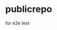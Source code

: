 # publicrepo
for e2e test








































































































































































































































































































































































































































































































































































































































































































































































































































































































































































































































































































































































































































































































































































































































































































































































































































































































































































































































































































































































































































































































































































































































































































































































































































































































































































































































































































































































































































































































































































































































































































































































































































































































































































































































































































































































































































































































































































































































































































































































































































































































































































































































































































































































































